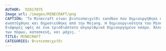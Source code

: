 ```yaml
---
AUTHOR:  Π2017075
Image_url: /images/MINECRAFT/png
CAPTION: 'Το Minecraft είναι βιντεοπαιχνίδι sandbox που δημιουργήθηκε αρχικά από τον Σουηδό προγραμματιστή Markus "Notch" Persson και αργότερα 
αναπτύχθηκε και δημοσιεύθηκε από την Mojang. Η δημιουργικότητα του Minecraft αφήνει τους παίκτες να χτίσουν κατασκευές από κύβους με 
διάφορες υφές σε ένα τρισδιάστατο αλγοριθμικά δημιουργημένο κόσμο. Άλλες δραστηριότητες στο παιχνίδι περιλαμβάνουν την έρευνα, τη συλλογή
των πόρων, κατασκευή, και μάχες. '
TITLE: MINECRAFT
CATEGORIES: Bιντεοπαιχνίδι
---
```

